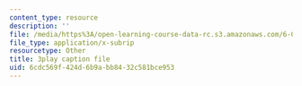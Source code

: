 ```yaml
---
content_type: resource
description: ''
file: /media/https%3A/open-learning-course-data-rc.s3.amazonaws.com/6-006-introduction-to-algorithms-fall-2011/6cdc569f424d6b9abb8432c581bce953_IWzYoXKaRIc.srt
file_type: application/x-subrip
resourcetype: Other
title: 3play caption file
uid: 6cdc569f-424d-6b9a-bb84-32c581bce953
---
```


